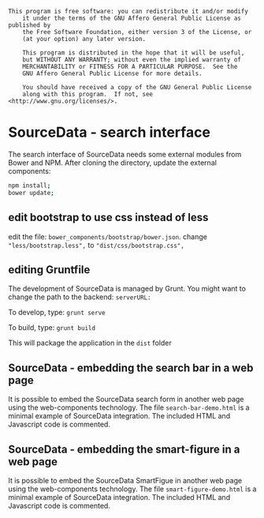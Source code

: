 ```
This program is free software: you can redistribute it and/or modify
    it under the terms of the GNU Affero General Public License as published by
    the Free Software Foundation, either version 3 of the License, or
    (at your option) any later version.

    This program is distributed in the hope that it will be useful,
    but WITHOUT ANY WARRANTY; without even the implied warranty of
    MERCHANTABILITY or FITNESS FOR A PARTICULAR PURPOSE.  See the
    GNU Affero General Public License for more details.

    You should have received a copy of the GNU General Public License
    along with this program.  If not, see <http://www.gnu.org/licenses/>.
```

# SourceData - search interface
The search interface of SourceData needs some external modules from Bower and NPM.
After cloning the directory, update the external components:
```bash
npm install;
bower update;
```

## edit bootstrap to use css instead of less
edit the file: `bower_components/bootstrap/bower.json`.
change `"less/bootstrap.less",` to `"dist/css/bootstrap.css",`

## editing Gruntfile
The development of SourceData is managed by Grunt.
You might want to change the path to the backend:
`serverURL:`

To develop, type:
`grunt serve`

To build, type:
`grunt build`

This will package the application in the `dist` folder

## SourceData - embedding the search bar in a web page
It is possible to embed the SourceData search form in another web page using the web-components technology.
The file `search-bar-demo.html` is a minimal example of SourceData integration. The included HTML and Javascript code is commented.

## SourceData - embedding the smart-figure in a web page
It is possible to embed the SourceData SmartFigue in another web page using the web-components technology.
The file `smart-figure-demo.html` is a minimal example of SourceData integration. The included HTML and Javascript code is commented.